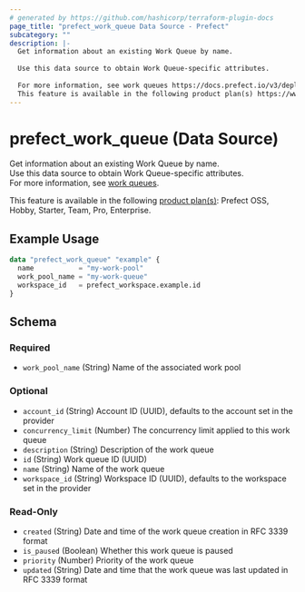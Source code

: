 ```yaml
---
# generated by https://github.com/hashicorp/terraform-plugin-docs
page_title: "prefect_work_queue Data Source - Prefect"
subcategory: ""
description: |-
  Get information about an existing Work Queue by name.
  
  Use this data source to obtain Work Queue-specific attributes.
  
  For more information, see work queues https://docs.prefect.io/v3/deploy/infrastructure-concepts/work-pools#work-queues.
  This feature is available in the following product plan(s) https://www.prefect.io/pricing: Prefect OSS, Hobby, Starter, Team, Pro, Enterprise.
---
```


# prefect_work_queue (Data Source)

Get information about an existing Work Queue by name.
<br>
Use this data source to obtain Work Queue-specific attributes.
<br>
For more information, see [work queues](https://docs.prefect.io/v3/deploy/infrastructure-concepts/work-pools#work-queues).


This feature is available in the following [product plan(s)](https://www.prefect.io/pricing): Prefect OSS, Hobby, Starter, Team, Pro, Enterprise.

## Example Usage

```terraform
data "prefect_work_queue" "example" {
  name           = "my-work-pool"
  work_pool_name = "my-work-queue"
  workspace_id   = prefect_workspace.example.id
}
```

<!-- schema generated by tfplugindocs -->
## Schema

### Required

- `work_pool_name` (String) Name of the associated work pool

### Optional

- `account_id` (String) Account ID (UUID), defaults to the account set in the provider
- `concurrency_limit` (Number) The concurrency limit applied to this work queue
- `description` (String) Description of the work queue
- `id` (String) Work queue ID (UUID)
- `name` (String) Name of the work queue
- `workspace_id` (String) Workspace ID (UUID), defaults to the workspace set in the provider

### Read-Only

- `created` (String) Date and time of the work queue creation in RFC 3339 format
- `is_paused` (Boolean) Whether this work queue is paused
- `priority` (Number) Priority of the work queue
- `updated` (String) Date and time that the work queue was last updated in RFC 3339 format
